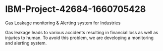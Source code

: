 # IBM-Project-42684-1660705428
Gas Leakage monitoring &amp; Alerting system for Industries

Gas leakage leads to various accidents resulting in financial loss as well as injuries to human. To avoid this problem, we are developing a monitoring and alerting system. 

